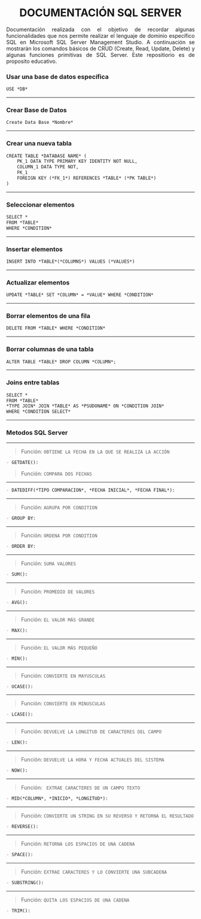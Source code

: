 <h1 align="center">DOCUMENTACIÓN SQL SERVER</h1>

<p align="justify">Documentación realizada con el objetivo de recordar algunas funcionalidades que nos permite realizar el lenguaje de dominio específico SQL en Microsoft SQL Server Management Studio. A continuación se mostrarán los comandos básicos de CRUD (Create, Read, Update, Delete) y algunas funciones primitivas de SQL Server. Este repositiorio es de proposito educativo.</p>

<p align="justify">

### Usar una base de datos específica	
	
```md
USE *DB*
```

<hr>

### Crear Base de Datos
```md
Create Data Base *Nombre*
```

<hr>

### Crear una nueva tabla

```md
CREATE TABLE *DATABASE NAME* (
	PK_1 DATA TYPE PRIMARY KEY IDENTITY NOT NULL,
	COLUMN_1 DATA TYPE NOT,
	FK_1
	FOREIGN KEY (*FK_1*) REFERENCES *TABLE* (*PK TABLE*) 
)
```

<hr>	

### Seleccionar elementos

```md
SELECT *
FROM *TABLE*
WHERE *CONDITION* 
```

<hr>

### Insertar elementos

```md
INSERT INTO *TABLE*(*COLUMNS*) VALUES (*VALUES*)
```

<hr>

### Actualizar elementos

```md
UPDATE *TABLE* SET *COLUMN* = *VALUE* WHERE *CONDITION* 
```

<hr>

### Borrar elementos de una fila

```md
DELETE FROM *TABLE* WHERE *CONDITION*
```

<hr>

### Borrar columnas de una tabla

```md
ALTER TABLE *TABLE* DROP COLUMN *COLUMN*;
```

<hr>

### Joins entre tablas
```md
SELECT *
FROM *TABLE*
*TYPE JOIN* JOIN *TABLE* AS *PSUDONAME* ON *CONDITION JOIN*
WHERE *CONDITION SELECT*
```

<hr>

### Metodos SQL Server

<hr>	

> Función: ` OBTIENE LA FECHA EN LA QUE SE REALIZA LA ACCIÓN `

```md
- GETDATE(): 
```

> Función: ` COMPARA DOS FECHAS `

<hr>	

```md
- DATEDIFF(*TIPO COMPARACION*, *FECHA INICIAL*, *FECHA FINAL*): 
```

<hr>	

> Función: ` AGRUPA POR CONDITION `

```md
- GROUP BY: 
```

<hr>	

> Función: ` ORDENA POR CONDITION `

```md
- ORDER BY: 
```

<hr>	

> Función: ` SUMA VALORES `


```md
- SUM(): 
```

<hr>	

> Función: ` PROMEDIO DE VALORES `

```md
- AVG(): 
```

<hr>	

> Función: `EL VALOR MÁS GRANDE `

```md
- MAX(): 
```

<hr>	

> Función: `EL VALOR MÁS PEQUEÑO `

```md
- MIN(): 
```

<hr>	

> Función: ` CONVIERTE EN MAYUSCULAS `

```md
- UCASE(): 
```

<hr>	

> Función: `CONVIERTE EN MINUSCULAS `

```md
- LCASE(): 
```

<hr>	

> Función: `DEVUELVE LA LONGITUD DE CARACTERES DEL CAMPO `

```md
- LEN(): 
```

<hr>	

> Función: `DEVUELVE LA HORA Y FECHA ACTUALES DEL SISTEMA `

```md
- NOW(): 
```

<hr>	

> Función: ` EXTRAE CARACTERES DE UN CAMPO TEXTO`

```md
- MID(*COLUMN*, *INICIO*, *LONGITUD*):
```

<hr>	

> Función: ` CONVIERTE UN STRING EN SU REVERSO Y RETORNA EL RESULTADO `

```md
- REVERSE(): 
```

<hr>	

> Función: ` RETORNA LOS ESPACIOS DE UNA CADENA `

```md
- SPACE(): 
```

<hr>	

> Función: ` EXTRAE CARACTERES Y LO CONVIERTE UNA SUBCADENA `

```md
- SUBSTRING(): 
```

<hr>	

> Función: ` QUITA LOS ESPACIOS DE UNA CADENA `

```md
- TRIM():
```

</p>

